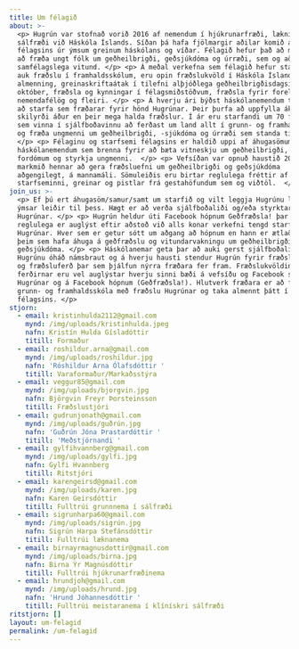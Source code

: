 ```yaml
---
title: Um félagið
about: >-
  <p> Hugrún var stofnað vorið 2016 af nemendum í hjúkrunarfræði, læknisfræði og
  sálfræði við Háskóla Íslands. Síðan þá hafa fjölmargir aðilar komið að starfi
  félagsins úr ýmsum greinum háskólans og víðar. Félagið hefur það að markmiði
  að fræða ungt fólk um geðheilbrigði, geðsjúkdóma og úrræði, sem og að auka
  samfélagslega vitund. </p> <p> Á meðal verkefna sem félagið hefur staðið að,
  auk fræðslu í framhaldsskólum, eru opin fræðslukvöld í Háskóla Íslands fyrir
  almenning, greinaskriftaátak í tilefni alþjóðlega geðheilbrigðisdagsins 10.
  október, fræðsla og kynningar í félagsmiðstöðvum, fræðsla fyrir foreldra- og
  nemendafélög og fleiri. </p> <p> Á hverju ári býðst háskólanemendum tækifæri á
  að starfa sem fræðarar fyrir hönd Hugrúnar. Þeir þurfa að uppfylla ákveðin
  skilyrði áður en þeir mega halda fræðslur. Í ár eru starfandi um 70 fræðarar
  sem vinna í sjálfboðavinnu að ferðast um land allt í grunn- og framhaldsskóla
  og fræða ungmenni um geðheilbrigði, -sjúkdóma og úrræði sem standa til boða. 
  </p> <p> Félaginu og starfsemi félagsins er haldið uppi af áhugasömum
  háskólanemendum sem brenna fyrir að bæta vitneskju um geðheilbrigði, útrýma
  fordómum og styrkja ungmenni.  </p> <p> Vefsíðan var opnuð haustið 2016 og er
  markmið hennar að gera fræðsluefni um geðheilbrigði og geðsjúkdóma
  aðgengilegt, á mannamáli. Sömuleiðis eru birtar reglulega fréttir af
  starfseminni, greinar og pistlar frá gestahöfundum sem og viðtöl.  </p>
join_us: >-
  <p> Ef þú ert áhugasöm/samur/samt um starfið og vilt leggja Hugrúnu lið þá eru
  ýmsar leiðir til þess. Hægt er að verða sjálfboðaliði og/eða styrktaraðili
  Hugrúnar. </p> <p> Hugrún heldur úti Facebook hópnum Geðfræðsla! þar sem
  reglulega er auglýst eftir aðstoð við alls konar verkefni tengd starfsemi
  Hugrúnar. Hver sem er getur sótt um aðgang að hópnum en hann er ætlaður öllum
  þeim sem hafa áhuga á geðfræðslu og vitundarvakningu um geðheilbrigði og
  geðsjúkdóma. </p> <p> Háskólanemar geta þar að auki gerst sjálfboðaliðar fyrir
  Hugrúnu óháð námsbraut og á hverju hausti stendur Hugrún fyrir fræðslukvöldum
  og fræðsluferð þar sem þjálfun nýrra fræðara fer fram. Fræðslukvöldin og
  ferðirnar eru vel auglýstar hverju sinni bæði á vefsíðu og Facebook síðu
  Hugrúnar og á Facebook hópnum (Geðfræðsla!). Hlutverk fræðara er að fara í
  grunn- og framhaldsskóla með fræðslu Hugrúnar og taka almennt þátt í starfsemi
  félagsins. </p>
stjorn:
  - email: kristinhulda2112@gmail.com
    mynd: /img/uploads/kristinhulda.jpeg
    nafn: Kristín Hulda Gísladóttir
    titill: Formaður
  - email: roshildur.arna@gmail.com
    mynd: /img/uploads/roshildur.jpg
    nafn: 'Róshildur Arna Ólafsdóttir '
    titill: Varaformaður/Markaðsstýra
  - email: veggur85@gmail.com
    mynd: /img/uploads/bjorgvin.jpg
    nafn: Björgvin Freyr Þorsteinsson
    titill: Fræðslustjóri
  - email: gudrunjonath@gmail.com
    mynd: /img/uploads/guðrún.jpg
    nafn: 'Guðrún Jóna Þrastardóttir '
    titill: 'Meðstjórnandi '
  - email: gylfihvannberg@gmail.com
    mynd: /img/uploads/gylfi.jpg
    nafn: Gylfi Hvannberg
    titill: Ritstjóri
  - email: karengeirsd@gmail.com
    mynd: /img/uploads/karen.jpg
    nafn: Karen Geirsdóttir
    titill: Fulltrúi grunnnema í sálfræði
  - email: sigrunharpa60@gmail.com
    mynd: /img/uploads/sigrún.jpg
    nafn: Sigrún Harpa Stefánsdóttir
    titill: Fulltrúi læknanema
  - email: birnayrmagnusdottir@gmail.com
    mynd: /img/uploads/birna.jpg
    nafn: Birna Ýr Magnúsdóttir
    titill: Fulltrúi hjúkrunarfræðinema
  - email: hrundjoh@gmail.com
    mynd: /img/uploads/hrund.jpg
    nafn: 'Hrund Jóhannesdóttir '
    titill: Fulltrúi meistaranema í klínískri sálfræði
ritstjorn: []
layout: um-felagid
permalink: /um-felagid
---
```



